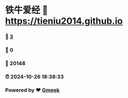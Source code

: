 # 铁牛爱经 :link: https://tieniu2014.github.io 
### :page_facing_up: [3](https://tieniu2014.github.io/tag.html) 
### :speech_balloon: 0 
### :hibiscus: 20148 
### :alarm_clock: 2024-10-26 18:38:33 
### Powered by :heart: [Gmeek](https://github.com/Meekdai/Gmeek)

